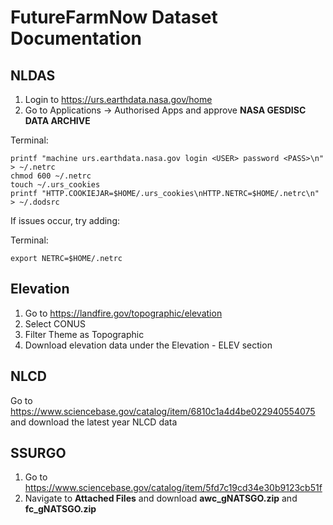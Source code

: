 # FutureFarmNow Dataset Documentation
## NLDAS
1. Login to https://urs.earthdata.nasa.gov/home
2. Go to Applications -> Authorised Apps and approve **NASA GESDISC DATA ARCHIVE**

Terminal:
```
printf "machine urs.earthdata.nasa.gov login <USER> password <PASS>\n" > ~/.netrc
chmod 600 ~/.netrc
touch ~/.urs_cookies
printf "HTTP.COOKIEJAR=$HOME/.urs_cookies\nHTTP.NETRC=$HOME/.netrc\n" > ~/.dodsrc
```
If issues occur, try adding:

Terminal:
```
export NETRC=$HOME/.netrc
```
## Elevation
1. Go to https://landfire.gov/topographic/elevation 
2. Select CONUS
3. Filter Theme as Topographic
4. Download elevation data under the Elevation - ELEV section

## NLCD
Go to https://www.sciencebase.gov/catalog/item/6810c1a4d4be022940554075 and download the latest year NLCD data

## SSURGO
1. Go to https://www.sciencebase.gov/catalog/item/5fd7c19cd34e30b9123cb51f
2. Navigate to **Attached Files** and download **awc_gNATSGO.zip** and **fc_gNATSGO.zip**


